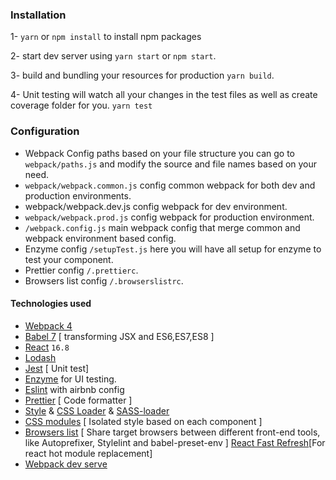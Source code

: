 ### Installation

1- `yarn` or `npm install` to install npm packages

2- start dev server using `yarn start` or `npm start`.

3- build and bundling your resources for production `yarn build`.

4- Unit testing will watch all your changes in the test files as well as create coverage folder for you.
`yarn test`

### Configuration

- Webpack Config paths based on your file structure you can go to `webpack/paths.js` and modify the source and file names based on your need.
- `webpack/webpack.common.js` config common webpack for both dev and production environments.
- webpack/webpack.dev.js config webpack for dev environment.
- `webpack/webpack.prod.js` config webpack for production environment.
- `/webpack.config.js` main webpack config that merge common and webpack environment based config.
- Enzyme config `/setupTest.js` here you will have all setup for enzyme to test your component.
- Prettier config `/.prettierc`.
- Browsers list config `/.browserslistrc`.

#### Technologies used

- [Webpack 4](https://github.com/webpack/webpack)
- [Babel 7](https://github.com/babel/babel) [ transforming JSX and ES6,ES7,ES8 ]
- [React](https://github.com/facebook/react) `16.8`
- [Lodash](https://github.com/lodash/lodash)
- [Jest](https://github.com/facebook/jest) [ Unit test]
- [Enzyme](http://airbnb.io/enzyme/) for UI testing.
- [Eslint](https://github.com/eslint/eslint/) with airbnb config
- [Prettier](https://github.com/prettier/prettier) [ Code formatter ]
- [Style](https://github.com/webpack-contrib/style-loader) & [CSS Loader](https://github.com/webpack-contrib/css-loader) & [SASS-loader](https://github.com/webpack-contrib/sass-loader)
- [CSS modules](https://github.com/css-modules/css-modules) [ Isolated style based on each component ]
- [Browsers list](https://github.com/browserslist/browserslist) [ Share target browsers between different front-end tools, like Autoprefixer, Stylelint and babel-preset-env ]
  [React Fast Refresh](https://github.com/pmmmwh/react-refresh-webpack-plugin)[For react hot module replacement]
- [Webpack dev serve](https://github.com/webpack/webpack-dev-server)
